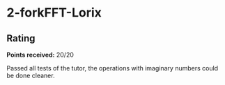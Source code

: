 # 2-forkFFT-Lorix

## Rating

**Points received:** 20/20

Passed all tests of the tutor, the operations with imaginary numbers could be done cleaner.
